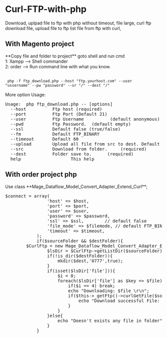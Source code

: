 # Curl-FTP-with-php
Download, uplpad file to ftp with php without timeout, file large, curl ftp download file, upload file to ftp list file from ftp with curl, 

<h2>With Magento project</h2>
**Copy file and folder to project** 
goto shell and run cmd
<br/>1: Xampp --> Shell commander
<br/>2: order --> Run command line with what you know. 

<br/><code> php -f ftp_download.php --host "ftp.yourhost.com" --user "ussername" --pw "password" --sr "/" --dest "/" </code>

More option Usage:  
<pre>
Usage:  php ftp_download.php -- [options]
  --host    <value>      Ftp host (required)
  --port    <value>      Ftp Port (Default 21)
  --user    <value>      Ftp Username          (default anonymous)
  --pwd     <value>      Ftp Password.  (default empty)
  --ssl     <value>      Default false (true/false)
  --fm      <value>      Default FTP_BINARY
  --timeout <value>      Default 60
  --upload  <value>      Upload all file from src to dest. Default false
  --src     <value>      Download from folder.     (required)
  --dest    <value>      Folder save to.      (required)
  help                   This help
</pre>

<h2>With order project php</h2>
Use class **Mage_Dataflow_Model_Convert_Adapter_Extend_Curl**;
<pre>
$connect = array(
                'host' => $host,
                'port' => $port,
                'user' => $user,	  
                'password' => $password,  
                'ssl' => $ssl,		  // default false 
                'file_mode' => $filemode, // default FTP_BINARY
                'timeout' => $timeout,
            );
            if($sourceFolder && $destFolder){
		$CurlFtp = new Mage_Dataflow_Model_Convert_Adapter_Extend_Curl($connect);
                $lsDir = $CurlFtp->getListDir($sourceFolder);
                if(!is_dir($destFolder)){
                    mkdir($dest,'0777',true);
                }
                if(isset($lsDir['file'])){
                    $i = 0;
                    foreach($lsDir['file'] as $key => $file){
                        if($i == 4) break;
                        echo "Downloading: $file \r\n";
                        if($this->_getFtp()->curlGetFile($sourceFolder.DS.$file,$destFolder.'/'.$file, false)){
                            echo "Download successful File: $file \r\n";
                        }
                    }
                }else{
                    echo "Doesn't exists any file in folder";
                }
            }
</pre>

